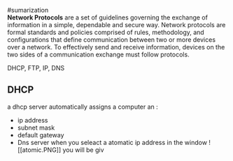 #sumarization  
**Network Protocols** are a set of guidelines governing the exchange of information in a simple, dependable and secure way. Network protocols are formal standards and policies comprised of rules, methodology, and configurations that define communication between two or more devices over a network. To effectively send and receive information, devices on the two sides of a communication exchange must follow protocols.

 DHCP, FTP, IP, DNS 
## DHCP 
a dhcp server automatically assigns a computer an : 
- ip address 
- subnet mask 
- default gateway 
- Dns server 
when you seleact a atomatic ip address in the  window 
![[atomic.PNG]]
you will be giv